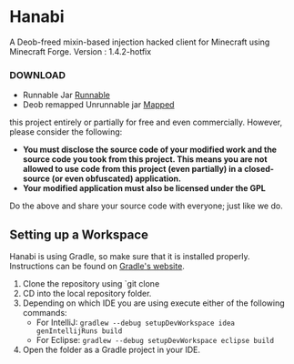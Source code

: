 # Hanabi
A Deob-freed mixin-based injection hacked client for Minecraft using Minecraft Forge.
Version : 1.4.2-hotfix 

### DOWNLOAD

* Runnable Jar [Runnable](https://maven.apache.org/download.html)
* Deob remapped Unrunnable jar [Mapped](https://maven.apache.org/download.html)

this project entirely or partially for free and even commercially. However, please consider the following:

- **You must disclose the source code of your modified work and the source code you took from this project. This means you are not allowed to use code from this project (even partially) in a closed-source (or even obfuscated) application.**
- **Your modified application must also be licensed under the GPL** 

Do the above and share your source code with everyone; just like we do.

## Setting up a Workspace
Hanabi is using Gradle, so make sure that it is installed properly. Instructions can be found on [Gradle's website](https://gradle.org/install/).
1. Clone the repository using `git clone
2. CD into the local repository folder.
3. Depending on which IDE you are using execute either of the following commands:
    - For IntelliJ: `gradlew --debug setupDevWorkspace idea genIntellijRuns build`
    - For Eclipse: `gradlew --debug setupDevWorkspace eclipse build`
4. Open the folder as a Gradle project in your IDE.
